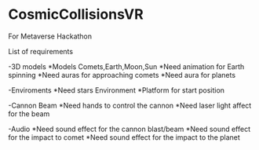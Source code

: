 # CosmicCollisionsVR
For Metaverse Hackathon

List of requirements

-3D models 
  *Models Comets,Earth,Moon,Sun 
  *Need animation for Earth spinning
  *Need auras for approaching comets
  *Need aura for planets

-Enviroments 
  *Need stars Environment
  *Platform for start position

-Cannon Beam
  *Need hands to control the cannon
  *Need laser light affect for the beam

-Audio
  *Need sound effect for the cannon blast/beam
  *Need sound effect for the impact to comet
  *Need sound effect for the impact to the planet
